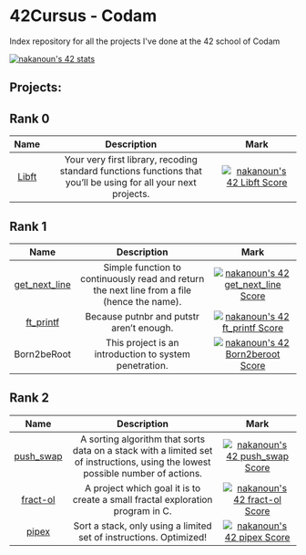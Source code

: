 # 42Cursus - Codam
Index repository for all the projects I've done at the 42 school of Codam

[![nakanoun's 42 stats](https://badge42.vercel.app/api/v2/clb5q3vko00060fmrz4g7xyxl/stats?cursusId=21&coalitionId=58)](https://github.com/JaeSeoKim/badge42)

## Projects:
## Rank 0

|                 			Name				                  |              Description	               |                                                                              Mark                                                                              |
|:--------------------------------------------:|:---------------------------------------:|:--------------------------------------------------------------------------------------------------------------------------------------------------------------:|
| [Libft](https://github.com/Naji-k/libft)						 | 						Your very first library, recoding standard functions functions that you’ll be using for all your next projects.			| [![nakanoun's 42 Libft Score](https://badge42.vercel.app/api/v2/clb5q3vko00060fmrz4g7xyxl/project/2818221)](https://github.com/JaeSeoKim/badge42) |

## Rank 1
|                         			Name				                          |                                        Description	                                         |                                                                                      Mark                                                                                      |
|:------------------------------------------------------------:|:-------------------------------------------------------------------------------------------:|:------------------------------------------------------------------------------------------------------------------------------------------------------------------------------:|
| [get_next_line](https://github.com/Naji-k/get_next_line) | Simple function to continuously read and return the next line from a file (hence the name). | [![nakanoun's 42 get_next_line Score](https://badge42.vercel.app/api/v2/clb5q3vko00060fmrz4g7xyxl/project/2907066)](https://github.com/JaeSeoKim/badge42) |
|     [ft_printf](https://github.com/Naji-k/ft_printf)     |                          Because putnbr and putstr aren’t enough.                           |     [![nakanoun's 42 ft_printf Score](https://badge42.vercel.app/api/v2/clb5q3vko00060fmrz4g7xyxl/project/2879895)](https://github.com/JaeSeoKim/badge42)     |
|    Born2beRoot    |                          This project is an introduction to system penetration.                           |     [![nakanoun's 42 Born2beroot Score](https://badge42.vercel.app/api/v2/clb5q3vko00060fmrz4g7xyxl/project/2913492)](https://github.com/JaeSeoKim/badge42)     |

## Rank 2

|                     			Name				                      |                            Description	                            |                                                                                  Mark                                                                                  |
|:----------------------------------------------------:|:------------------------------------------------------------------:|:----------------------------------------------------------------------------------------------------------------------------------------------------------------------:|
| [push_swap](https://github.com/Naji-k/push_swap) |	A sorting algorithm that sorts data on a stack with a limited set of instructions, using the lowest possible number of actions.	|           [![nakanoun's 42 push_swap Score](https://badge42.vercel.app/api/v2/clb5q3vko00060fmrz4g7xyxl/project/2932006)](https://github.com/JaeSeoKim/badge42)           |
|    [fract-ol](https://github.com/Naji-k/fract-ol)    |                  A project which goal it is to create a small fractal exploration program in C.	                 |        [![nakanoun's 42 fract-ol Score](https://badge42.vercel.app/api/v2/clb5q3vko00060fmrz4g7xyxl/project/2988619)](https://github.com/JaeSeoKim/badge42)         |
| [pipex](https://github.com/Naji-k/pipex) | Sort a stack, only using a limited set of instructions. Optimized! | [![nakanoun's 42 pipex Score](https://badge42.vercel.app/api/v2/clb5q3vko00060fmrz4g7xyxl/project/3040322)](https://github.com/JaeSeoKim/badge42) |
